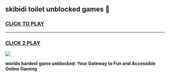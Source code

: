 
## skibidi toilet unblocked games 👋
<h3>
<a href="https://premium.freeplayer.one?title=skibidi_toilet_unblocked_games&ref=13F">CLICK TO PLAY</a></h3>
<hr>

<h3>
<a href="https://premium.freeplayer.one?title=skibidi_toilet_unblocked_games&ref=13F">CLICK 2 PLAY</a>
  
</h3>

<a href="https://premium.freeplayer.one?title=skibidi_toilet_unblocked_games&ref=12F/"><img src="https://clearcache.store/games.png"></a>


**worlds hardest game unblocked: Your Gateway to Fun and Accessible Online Gaming**
